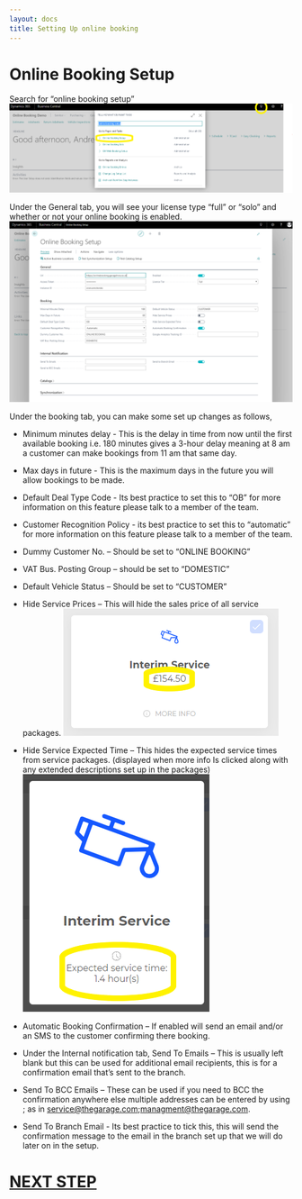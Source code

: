 ```yaml
---
layout: docs
title: Setting Up online booking
---
```

# Online Booking Setup 
Search for “online booking setup” 
![](media/garagehive-onlinebooking-1.png)

Under the General tab, you will see your license type “full” or “solo” and whether or not your online booking is enabled.
![](media/garagehive-onlinebooking-2.png)

Under the booking tab, you can make some set up changes as follows,

* Minimum minutes delay - This is the delay in time from now until the first available booking i.e. 180 minutes gives a 3-hour delay meaning at 8 am a customer can make bookings from 11 am that same day.

* Max days in future - This is the maximum days in the future you will allow bookings to be made. 

* Default Deal Type Code - Its best practice to set this to “OB” for more information on this feature please talk to a member of the team. 


* Customer Recognition Policy - its best practice to set this to “automatic” for more information on this feature please talk to a member of the team. 

* Dummy Customer No. – Should be set to “ONLINE BOOKING”

* VAT Bus. Posting Group – should be set to “DOMESTIC”

* Default Vehicle Status – Should be set to “CUSTOMER”

* Hide Service Prices – This will hide the sales price of all service packages.
![](media/garagehive-onlinebooking-3.png)

* Hide Service Expected Time – This hides the expected service times from service packages. (displayed when more info Is clicked along with any extended descriptions set up in the packages)
![](media/garagehive-onlinebooking-4.png)

* Automatic Booking Confirmation – If enabled will send an email and/or an SMS to the customer confirming there booking.

* Under the Internal notification tab,
Send To Emails – This is usually left blank but this can be used for additional email recipients, this is for a confirmation email that’s sent to the branch.

* Send To BCC Emails – These can be used if you need to BCC the confirmation anywhere else multiple addresses can be entered by using ; as in service@thegarage.com;managment@thegarage.com.

* Send To Branch Email - Its best practice to tick this, this will send the confirmation message to the email in the branch set up that we will do later on in the setup. 

# [NEXT STEP](docs/garagehive-onlinebooking-branches.html)